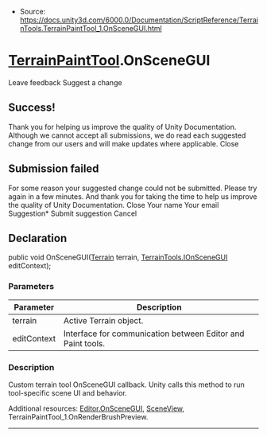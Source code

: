 * Source: https://docs.unity3d.com/6000.0/Documentation/ScriptReference/TerrainTools.TerrainPaintTool_1.OnSceneGUI.html

#  [TerrainPaintTool<T0>](https://docs.unity3d.com/6000.0/Documentation/ScriptReference/TerrainTools.TerrainPaintTool_1.html).OnSceneGUI
Leave feedback
Suggest a change
## Success!
Thank you for helping us improve the quality of Unity Documentation. Although we cannot accept all submissions, we do read each suggested change from our users and will make updates where applicable.
Close
## Submission failed
For some reason your suggested change could not be submitted. Please <a>try again</a> in a few minutes. And thank you for taking the time to help us improve the quality of Unity Documentation.
Close
Your name Your email Suggestion* Submit suggestion
Cancel
## Declaration
public void OnSceneGUI([Terrain](https://docs.unity3d.com/6000.0/Documentation/ScriptReference/Terrain.html) terrain, [TerrainTools.IOnSceneGUI](https://docs.unity3d.com/6000.0/Documentation/ScriptReference/TerrainTools.IOnSceneGUI.html) editContext); 
### Parameters
Parameter | Description  
---|---  
terrain | Active Terrain object.  
editContext | Interface for communication between Editor and Paint tools.  
### Description
Custom terrain tool OnSceneGUI callback.
Unity calls this method to run tool-specific scene UI and behavior.  
  
Additional resources: [Editor.OnSceneGUI](https://docs.unity3d.com/6000.0/Documentation/ScriptReference/Editor.OnSceneGUI.html), [SceneView](https://docs.unity3d.com/6000.0/Documentation/ScriptReference/SceneView.html), TerrainPaintTool_1.OnRenderBrushPreview. 
* * *
